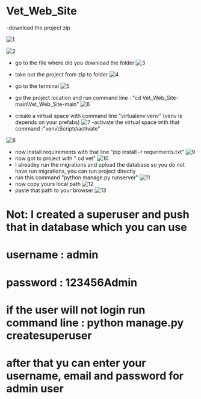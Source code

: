 # Vet_Web_Site

-download the project zip

![1](https://user-images.githubusercontent.com/45763073/153281272-dc793358-8a92-4ef1-9778-c7a3dbb9e922.png)

![2](https://user-images.githubusercontent.com/45763073/153281374-e0252457-8493-49d3-8c6c-526272c39f09.png)

- go to the file where did you download the folder
 ![3](https://user-images.githubusercontent.com/45763073/153281504-681f654e-fba7-4850-ab30-637e1456cfdd.png)

- take out the project from zip to folder
 ![4](https://user-images.githubusercontent.com/45763073/153281623-8bf234c5-94a6-4590-a47c-d6cbd98c1274.png)
 
 - go to the terminal
 ![5](https://user-images.githubusercontent.com/45763073/153281726-9c9b8872-be0d-44e9-a8e2-bbca1145e82e.png)

- go the project location and run command line : "cd Vet_Web_Site-main\Vet_Web_Site-main"
![6](https://user-images.githubusercontent.com/45763073/153282109-873f3078-0440-4fbd-b43b-307605914563.png)

- create a virtual space with command line "virtualenv venv" (venv is depends on your prefabs)
![7](https://user-images.githubusercontent.com/45763073/153282299-1952016f-481c-4b7c-aac6-df97642427a6.png)
-activate the virtual space with that command :"venv\Scripts\activate"

![8](https://user-images.githubusercontent.com/45763073/153282443-f06deae5-4a44-4d01-a678-5dc842f1c116.png)

- now install requirements with that line "pip install -r requriments.txt"
![9](https://user-images.githubusercontent.com/45763073/153282632-4137ad28-bbfd-48a5-ae8d-1fd0c3fa222c.png)
- now got to project with " cd vet"
![10](https://user-images.githubusercontent.com/45763073/153282706-d5bbfbb8-5a7b-450e-bc82-782301aeeb45.png)
- I alreadey run the migrations and upload the database so you do not have run migrations, you can run project directly 
- run this command "python manage.py runserver"
 ![11](https://user-images.githubusercontent.com/45763073/153283036-8985ab17-5bde-44b9-8ba8-a62481b650c1.png)
- now copy yours local path
![12](https://user-images.githubusercontent.com/45763073/153283135-d80f8f83-8a4a-48c3-8204-f77979bec650.png)
- paste that path to your browser
![13](https://user-images.githubusercontent.com/45763073/153283211-8646c44b-fb0a-47c4-b3eb-4aaf9192d70f.png)

# Not: I created a superuser and push that in database which you can use
# username : admin
# password : 123456Admin
# if the user will not login run command line : python manage.py createsuperuser
# after that yu can enter your username, email and password for admin user
